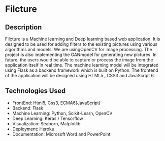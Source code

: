 # Filcture

## Description

Filcture ​is a ​Machine learning ​and ​Deep learning​ based web application. It is designed to be used for adding filters to the existing pictures using various algorithms and models. We are using ​OpenCV ​for image processing. The project is also implementing the ​GAN ​model for generating new pictures. In future, the users would be able to capture or process the image from the application itself in real time. The machine learning model will be integrated using ​Flask ​as a backend framework which is built on Python. The frontend of the application will be designed using ​HTML5​ , ​CSS3 ​and ​JavaScript 6​.

## Technologies Used

-   FrontEnd: Html5, Css3, ECMA6(JavaScript)
-   Backend: Flask
-   Machine Learning: Python, Scikit-Learn, OpenCV
-   Deep Learning: Keras / Tensorflow
-   Visualization: Seaborn, Matplotlib
-   Deployment: Heroku
-   Documentation: Microsoft Word and PowerPoint

